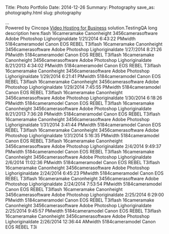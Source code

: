 Title: Photo Portfolio
Date: 2014-12-26
Summary: Photography
save_as: photography.html
slug: photography

<div id="cp_widget_bb5984f3-d746-49f3-a115-7f72cbb531a4">...</div><script type="text/javascript">
var cpo = []; cpo["_object"] ="cp_widget_bb5984f3-d746-49f3-a115-7f72cbb531a4"; cpo["_fid"] = "AYKAM7L2dbmg";
var _cpmp = _cpmp || []; _cpmp.push(cpo);
(function() { var cp = document.createElement("script"); cp.type = "text/javascript";
cp.async = true; cp.src = "//www.cincopa.com/media-platform/runtime/libasync.js";
var c = document.getElementsByTagName("script")[0];
c.parentNode.insertBefore(cp, c); })(); </script><noscript>Powered by Cincopa <a href='http://www.cincopa.com/video-hosting'>Video Hosting for Business</a> solution.<span>TestingQ</span><span>A long description here.</span><span>flash</span><span> 16</span><span>cameramake</span><span> Canon</span><span>height</span><span> 3456</span><span>camerasoftware</span><span> Adobe Photoshop Ligh</span><span>originaldate</span><span> 1/21/2014 6:43:22 PM</span><span>width</span><span> 5184</span><span>cameramodel</span><span> Canon EOS REBEL T3i</span><span>flash</span><span> 16</span><span>cameramake</span><span> Canon</span><span>height</span><span> 3456</span><span>camerasoftware</span><span> Adobe Photoshop Ligh</span><span>originaldate</span><span> 1/27/2014 8:21:26 PM</span><span>width</span><span> 5184</span><span>cameramodel</span><span> Canon EOS REBEL T3i</span><span>flash</span><span> 16</span><span>cameramake</span><span> Canon</span><span>height</span><span> 3456</span><span>camerasoftware</span><span> Adobe Photoshop Ligh</span><span>originaldate</span><span> 8/21/2013 4:34:02 PM</span><span>width</span><span> 5184</span><span>cameramodel</span><span> Canon EOS REBEL T3i</span><span>flash</span><span> 16</span><span>cameramake</span><span> Canon</span><span>height</span><span> 3456</span><span>camerasoftware</span><span> Adobe Photoshop Ligh</span><span>originaldate</span><span> 1/29/2014 6:21:41 PM</span><span>width</span><span> 5184</span><span>cameramodel</span><span> Canon EOS REBEL T3i</span><span>flash</span><span> 16</span><span>cameramake</span><span> Canon</span><span>height</span><span> 3456</span><span>camerasoftware</span><span> Adobe Photoshop Ligh</span><span>originaldate</span><span> 1/29/2014 7:45:55 PM</span><span>width</span><span> 5184</span><span>cameramodel</span><span> Canon EOS REBEL T3i</span><span>flash</span><span> 16</span><span>cameramake</span><span> Canon</span><span>height</span><span> 3456</span><span>camerasoftware</span><span> Adobe Photoshop Ligh</span><span>originaldate</span><span> 1/30/2014 6:18:26 PM</span><span>width</span><span> 5184</span><span>cameramodel</span><span> Canon EOS REBEL T3i</span><span>flash</span><span> 16</span><span>cameramake</span><span> Canon</span><span>height</span><span> 3456</span><span>camerasoftware</span><span> Adobe Photoshop Ligh</span><span>originaldate</span><span> 8/21/2013 7:36:28 PM</span><span>width</span><span> 5184</span><span>cameramodel</span><span> Canon EOS REBEL T3i</span><span>flash</span><span> 16</span><span>cameramake</span><span> Canon</span><span>height</span><span> 3456</span><span>camerasoftware</span><span> Adobe Photoshop Ligh</span><span>originaldate</span><span> 1/31/2014 3:41:44 PM</span><span>width</span><span> 5184</span><span>cameramodel</span><span> Canon EOS REBEL T3i</span><span>flash</span><span> 16</span><span>cameramake</span><span> Canon</span><span>height</span><span> 3456</span><span>camerasoftware</span><span> Adobe Photoshop Ligh</span><span>originaldate</span><span> 1/31/2014 5:16:35 PM</span><span>width</span><span> 5184</span><span>cameramodel</span><span> Canon EOS REBEL T3i</span><span>flash</span><span> 16</span><span>cameramake</span><span> Canon</span><span>height</span><span> 3456</span><span>camerasoftware</span><span> Adobe Photoshop Ligh</span><span>originaldate</span><span> 2/4/2014 9:49:37 PM</span><span>width</span><span> 5184</span><span>cameramodel</span><span> Canon EOS REBEL T3i</span><span>flash</span><span> 16</span><span>cameramake</span><span> Canon</span><span>height</span><span> 3456</span><span>camerasoftware</span><span> Adobe Photoshop Ligh</span><span>originaldate</span><span> 2/6/2014 11:02:36 PM</span><span>width</span><span> 5184</span><span>cameramodel</span><span> Canon EOS REBEL T3i</span><span>flash</span><span> 16</span><span>cameramake</span><span> Canon</span><span>height</span><span> 3456</span><span>camerasoftware</span><span> Adobe Photoshop Ligh</span><span>originaldate</span><span> 2/24/2014 6:45:23 PM</span><span>width</span><span> 5184</span><span>cameramodel</span><span> Canon EOS REBEL T3i</span><span>flash</span><span> 16</span><span>cameramake</span><span> Canon</span><span>height</span><span> 3456</span><span>camerasoftware</span><span> Adobe Photoshop Ligh</span><span>originaldate</span><span> 2/24/2014 7:53:54 PM</span><span>width</span><span> 5184</span><span>cameramodel</span><span> Canon EOS REBEL T3i</span><span>flash</span><span> 16</span><span>cameramake</span><span> Canon</span><span>height</span><span> 3456</span><span>camerasoftware</span><span> Adobe Photoshop Ligh</span><span>originaldate</span><span> 2/25/2014 6:29:00 PM</span><span>width</span><span> 5184</span><span>cameramodel</span><span> Canon EOS REBEL T3i</span><span>flash</span><span> 16</span><span>cameramake</span><span> Canon</span><span>height</span><span> 3456</span><span>camerasoftware</span><span> Adobe Photoshop Ligh</span><span>originaldate</span><span> 2/25/2014 9:45:57 PM</span><span>width</span><span> 5184</span><span>cameramodel</span><span> Canon EOS REBEL T3i</span><span>flash</span><span> 16</span><span>cameramake</span><span> Canon</span><span>height</span><span> 3456</span><span>camerasoftware</span><span> Adobe Photoshop Ligh</span><span>originaldate</span><span> 2/26/2014 12:36:44 AM</span><span>width</span><span> 5184</span><span>cameramodel</span><span> Canon EOS REBEL T3i</span></noscript>